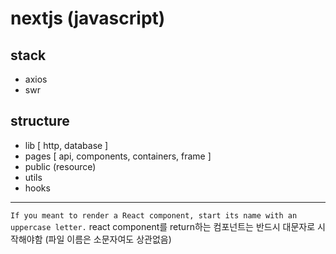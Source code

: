 
# nextjs (javascript)

## stack
- axios
- swr

## structure
- lib [ http, database ]
- pages [ api, components, containers, frame ]
- public (resource)
- utils
- hooks

<hr>

`If you meant to render a React component, start its name with an uppercase letter.`
react component를 return하는 컴포넌트는 반드시 대문자로 시작해야함 (파일 이름은 소문자여도 상관없음)
